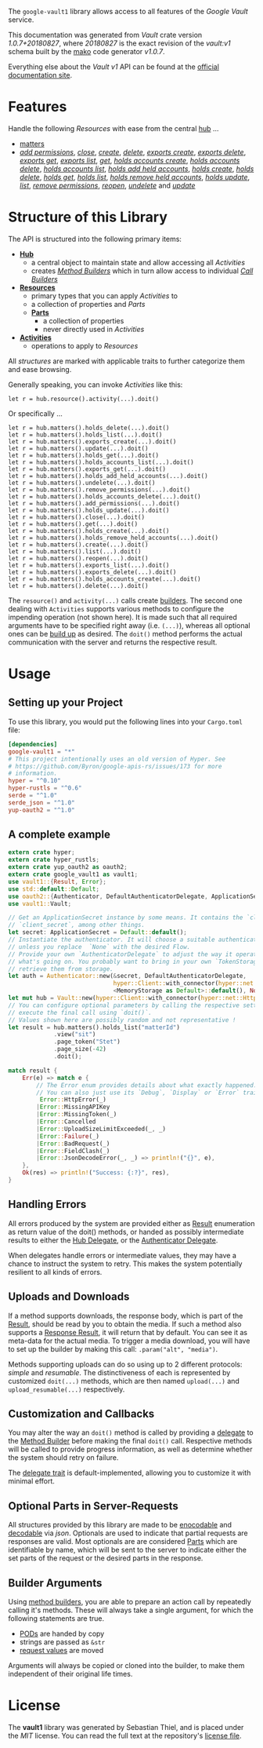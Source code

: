 <!---
DO NOT EDIT !
This file was generated automatically from 'src/mako/api/README.md.mako'
DO NOT EDIT !
-->
The `google-vault1` library allows access to all features of the *Google Vault* service.

This documentation was generated from *Vault* crate version *1.0.7+20180827*, where *20180827* is the exact revision of the *vault:v1* schema built by the [mako](http://www.makotemplates.org/) code generator *v1.0.7*.

Everything else about the *Vault* *v1* API can be found at the
[official documentation site](https://developers.google.com/vault).
# Features

Handle the following *Resources* with ease from the central [hub](https://docs.rs/google-vault1/1.0.7+20180827/google_vault1/struct.Vault.html) ... 

* [matters](https://docs.rs/google-vault1/1.0.7+20180827/google_vault1/struct.Matter.html)
 * [*add permissions*](https://docs.rs/google-vault1/1.0.7+20180827/google_vault1/struct.MatterAddPermissionCall.html), [*close*](https://docs.rs/google-vault1/1.0.7+20180827/google_vault1/struct.MatterCloseCall.html), [*create*](https://docs.rs/google-vault1/1.0.7+20180827/google_vault1/struct.MatterCreateCall.html), [*delete*](https://docs.rs/google-vault1/1.0.7+20180827/google_vault1/struct.MatterDeleteCall.html), [*exports create*](https://docs.rs/google-vault1/1.0.7+20180827/google_vault1/struct.MatterExportCreateCall.html), [*exports delete*](https://docs.rs/google-vault1/1.0.7+20180827/google_vault1/struct.MatterExportDeleteCall.html), [*exports get*](https://docs.rs/google-vault1/1.0.7+20180827/google_vault1/struct.MatterExportGetCall.html), [*exports list*](https://docs.rs/google-vault1/1.0.7+20180827/google_vault1/struct.MatterExportListCall.html), [*get*](https://docs.rs/google-vault1/1.0.7+20180827/google_vault1/struct.MatterGetCall.html), [*holds accounts create*](https://docs.rs/google-vault1/1.0.7+20180827/google_vault1/struct.MatterHoldAccountCreateCall.html), [*holds accounts delete*](https://docs.rs/google-vault1/1.0.7+20180827/google_vault1/struct.MatterHoldAccountDeleteCall.html), [*holds accounts list*](https://docs.rs/google-vault1/1.0.7+20180827/google_vault1/struct.MatterHoldAccountListCall.html), [*holds add held accounts*](https://docs.rs/google-vault1/1.0.7+20180827/google_vault1/struct.MatterHoldAddHeldAccountCall.html), [*holds create*](https://docs.rs/google-vault1/1.0.7+20180827/google_vault1/struct.MatterHoldCreateCall.html), [*holds delete*](https://docs.rs/google-vault1/1.0.7+20180827/google_vault1/struct.MatterHoldDeleteCall.html), [*holds get*](https://docs.rs/google-vault1/1.0.7+20180827/google_vault1/struct.MatterHoldGetCall.html), [*holds list*](https://docs.rs/google-vault1/1.0.7+20180827/google_vault1/struct.MatterHoldListCall.html), [*holds remove held accounts*](https://docs.rs/google-vault1/1.0.7+20180827/google_vault1/struct.MatterHoldRemoveHeldAccountCall.html), [*holds update*](https://docs.rs/google-vault1/1.0.7+20180827/google_vault1/struct.MatterHoldUpdateCall.html), [*list*](https://docs.rs/google-vault1/1.0.7+20180827/google_vault1/struct.MatterListCall.html), [*remove permissions*](https://docs.rs/google-vault1/1.0.7+20180827/google_vault1/struct.MatterRemovePermissionCall.html), [*reopen*](https://docs.rs/google-vault1/1.0.7+20180827/google_vault1/struct.MatterReopenCall.html), [*undelete*](https://docs.rs/google-vault1/1.0.7+20180827/google_vault1/struct.MatterUndeleteCall.html) and [*update*](https://docs.rs/google-vault1/1.0.7+20180827/google_vault1/struct.MatterUpdateCall.html)




# Structure of this Library

The API is structured into the following primary items:

* **[Hub](https://docs.rs/google-vault1/1.0.7+20180827/google_vault1/struct.Vault.html)**
    * a central object to maintain state and allow accessing all *Activities*
    * creates [*Method Builders*](https://docs.rs/google-vault1/1.0.7+20180827/google_vault1/trait.MethodsBuilder.html) which in turn
      allow access to individual [*Call Builders*](https://docs.rs/google-vault1/1.0.7+20180827/google_vault1/trait.CallBuilder.html)
* **[Resources](https://docs.rs/google-vault1/1.0.7+20180827/google_vault1/trait.Resource.html)**
    * primary types that you can apply *Activities* to
    * a collection of properties and *Parts*
    * **[Parts](https://docs.rs/google-vault1/1.0.7+20180827/google_vault1/trait.Part.html)**
        * a collection of properties
        * never directly used in *Activities*
* **[Activities](https://docs.rs/google-vault1/1.0.7+20180827/google_vault1/trait.CallBuilder.html)**
    * operations to apply to *Resources*

All *structures* are marked with applicable traits to further categorize them and ease browsing.

Generally speaking, you can invoke *Activities* like this:

```Rust,ignore
let r = hub.resource().activity(...).doit()
```

Or specifically ...

```ignore
let r = hub.matters().holds_delete(...).doit()
let r = hub.matters().holds_list(...).doit()
let r = hub.matters().exports_create(...).doit()
let r = hub.matters().update(...).doit()
let r = hub.matters().holds_get(...).doit()
let r = hub.matters().holds_accounts_list(...).doit()
let r = hub.matters().exports_get(...).doit()
let r = hub.matters().holds_add_held_accounts(...).doit()
let r = hub.matters().undelete(...).doit()
let r = hub.matters().remove_permissions(...).doit()
let r = hub.matters().holds_accounts_delete(...).doit()
let r = hub.matters().add_permissions(...).doit()
let r = hub.matters().holds_update(...).doit()
let r = hub.matters().close(...).doit()
let r = hub.matters().get(...).doit()
let r = hub.matters().holds_create(...).doit()
let r = hub.matters().holds_remove_held_accounts(...).doit()
let r = hub.matters().create(...).doit()
let r = hub.matters().list(...).doit()
let r = hub.matters().reopen(...).doit()
let r = hub.matters().exports_list(...).doit()
let r = hub.matters().exports_delete(...).doit()
let r = hub.matters().holds_accounts_create(...).doit()
let r = hub.matters().delete(...).doit()
```

The `resource()` and `activity(...)` calls create [builders][builder-pattern]. The second one dealing with `Activities` 
supports various methods to configure the impending operation (not shown here). It is made such that all required arguments have to be 
specified right away (i.e. `(...)`), whereas all optional ones can be [build up][builder-pattern] as desired.
The `doit()` method performs the actual communication with the server and returns the respective result.

# Usage

## Setting up your Project

To use this library, you would put the following lines into your `Cargo.toml` file:

```toml
[dependencies]
google-vault1 = "*"
# This project intentionally uses an old version of Hyper. See
# https://github.com/Byron/google-apis-rs/issues/173 for more
# information.
hyper = "^0.10"
hyper-rustls = "^0.6"
serde = "^1.0"
serde_json = "^1.0"
yup-oauth2 = "^1.0"
```

## A complete example

```Rust
extern crate hyper;
extern crate hyper_rustls;
extern crate yup_oauth2 as oauth2;
extern crate google_vault1 as vault1;
use vault1::{Result, Error};
use std::default::Default;
use oauth2::{Authenticator, DefaultAuthenticatorDelegate, ApplicationSecret, MemoryStorage};
use vault1::Vault;

// Get an ApplicationSecret instance by some means. It contains the `client_id` and 
// `client_secret`, among other things.
let secret: ApplicationSecret = Default::default();
// Instantiate the authenticator. It will choose a suitable authentication flow for you, 
// unless you replace  `None` with the desired Flow.
// Provide your own `AuthenticatorDelegate` to adjust the way it operates and get feedback about 
// what's going on. You probably want to bring in your own `TokenStorage` to persist tokens and
// retrieve them from storage.
let auth = Authenticator::new(&secret, DefaultAuthenticatorDelegate,
                              hyper::Client::with_connector(hyper::net::HttpsConnector::new(hyper_rustls::TlsClient::new())),
                              <MemoryStorage as Default>::default(), None);
let mut hub = Vault::new(hyper::Client::with_connector(hyper::net::HttpsConnector::new(hyper_rustls::TlsClient::new())), auth);
// You can configure optional parameters by calling the respective setters at will, and
// execute the final call using `doit()`.
// Values shown here are possibly random and not representative !
let result = hub.matters().holds_list("matterId")
             .view("sit")
             .page_token("Stet")
             .page_size(-42)
             .doit();

match result {
    Err(e) => match e {
        // The Error enum provides details about what exactly happened.
        // You can also just use its `Debug`, `Display` or `Error` traits
         Error::HttpError(_)
        |Error::MissingAPIKey
        |Error::MissingToken(_)
        |Error::Cancelled
        |Error::UploadSizeLimitExceeded(_, _)
        |Error::Failure(_)
        |Error::BadRequest(_)
        |Error::FieldClash(_)
        |Error::JsonDecodeError(_, _) => println!("{}", e),
    },
    Ok(res) => println!("Success: {:?}", res),
}

```
## Handling Errors

All errors produced by the system are provided either as [Result](https://docs.rs/google-vault1/1.0.7+20180827/google_vault1/enum.Result.html) enumeration as return value of 
the doit() methods, or handed as possibly intermediate results to either the 
[Hub Delegate](https://docs.rs/google-vault1/1.0.7+20180827/google_vault1/trait.Delegate.html), or the [Authenticator Delegate](https://docs.rs/yup-oauth2/*/yup_oauth2/trait.AuthenticatorDelegate.html).

When delegates handle errors or intermediate values, they may have a chance to instruct the system to retry. This 
makes the system potentially resilient to all kinds of errors.

## Uploads and Downloads
If a method supports downloads, the response body, which is part of the [Result](https://docs.rs/google-vault1/1.0.7+20180827/google_vault1/enum.Result.html), should be
read by you to obtain the media.
If such a method also supports a [Response Result](https://docs.rs/google-vault1/1.0.7+20180827/google_vault1/trait.ResponseResult.html), it will return that by default.
You can see it as meta-data for the actual media. To trigger a media download, you will have to set up the builder by making
this call: `.param("alt", "media")`.

Methods supporting uploads can do so using up to 2 different protocols: 
*simple* and *resumable*. The distinctiveness of each is represented by customized 
`doit(...)` methods, which are then named `upload(...)` and `upload_resumable(...)` respectively.

## Customization and Callbacks

You may alter the way an `doit()` method is called by providing a [delegate](https://docs.rs/google-vault1/1.0.7+20180827/google_vault1/trait.Delegate.html) to the 
[Method Builder](https://docs.rs/google-vault1/1.0.7+20180827/google_vault1/trait.CallBuilder.html) before making the final `doit()` call. 
Respective methods will be called to provide progress information, as well as determine whether the system should 
retry on failure.

The [delegate trait](https://docs.rs/google-vault1/1.0.7+20180827/google_vault1/trait.Delegate.html) is default-implemented, allowing you to customize it with minimal effort.

## Optional Parts in Server-Requests

All structures provided by this library are made to be [enocodable](https://docs.rs/google-vault1/1.0.7+20180827/google_vault1/trait.RequestValue.html) and 
[decodable](https://docs.rs/google-vault1/1.0.7+20180827/google_vault1/trait.ResponseResult.html) via *json*. Optionals are used to indicate that partial requests are responses 
are valid.
Most optionals are are considered [Parts](https://docs.rs/google-vault1/1.0.7+20180827/google_vault1/trait.Part.html) which are identifiable by name, which will be sent to 
the server to indicate either the set parts of the request or the desired parts in the response.

## Builder Arguments

Using [method builders](https://docs.rs/google-vault1/1.0.7+20180827/google_vault1/trait.CallBuilder.html), you are able to prepare an action call by repeatedly calling it's methods.
These will always take a single argument, for which the following statements are true.

* [PODs][wiki-pod] are handed by copy
* strings are passed as `&str`
* [request values](https://docs.rs/google-vault1/1.0.7+20180827/google_vault1/trait.RequestValue.html) are moved

Arguments will always be copied or cloned into the builder, to make them independent of their original life times.

[wiki-pod]: http://en.wikipedia.org/wiki/Plain_old_data_structure
[builder-pattern]: http://en.wikipedia.org/wiki/Builder_pattern
[google-go-api]: https://github.com/google/google-api-go-client

# License
The **vault1** library was generated by Sebastian Thiel, and is placed 
under the *MIT* license.
You can read the full text at the repository's [license file][repo-license].

[repo-license]: https://github.com/Byron/google-apis-rsblob/master/LICENSE.md
